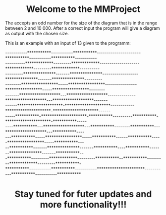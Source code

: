 <h1 align="center"> Welcome to the MMProject</h1>

The accepts an odd number for the size of the diagram that is in the range between 2 and 10 000. After a correct input the program will give a diagram as output with the chosen size.

This is an example with an input of 13 given to the programm:

<p>
-----------***********-----------***********----------------------***********-----------***********-----------<br>
----------*************---------*************--------------------*************---------*************----------<br>
---------***************-------***************------------------***************-------***************---------<br>
--------*****************-----*****************----------------*****************-----*****************--------<br>
-------*******************---*******************--------------*******************---*******************-------<br>
------*********************-*********************------------*********************-*********************------<br>
-----***********-*********************-***********----------***********-*********************-***********-----<br>
----***********---*******************---***********--------***********---*******************---***********----<br>
---***********-----*****************-----***********------***********-----*****************-----***********---<br>
--***********-------***************-------***********----***********-------***************-------***********--<br>
-***********---------*************---------***********--***********---------*************---------***********-<br>
***********-----------***********-----------**********************-----------***********-----------***********<br>
</p>


<h1 align="center" fon>Stay tuned for futer updates and more functionality!!!</h1>

